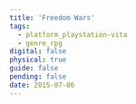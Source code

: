```yaml
---
title: 'Freedom Wars'
tags:
  - platform_playstation-vita
  - genre_rpg
digital: false
physical: true
guide: false
pending: false
date: 2015-07-06
---
```

